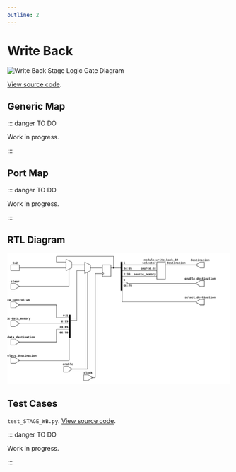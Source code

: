 ```yaml
---
outline: 2
---
```


# Write Back <Badge type="info" text="STAGE_WB.vhd"/>

![Write Back Stage Logic Gate Diagram](/images/referencia/componentes/stage_wb_rtl.drawio.svg)

[View source code](https://github.com/pfeinsper/24a-CTI-RISCV/blob/main/src/STAGE_WB.vhd).

## Generic Map

::: danger TO DO

Work in progress.

:::

## Port Map

::: danger TO DO

Work in progress.

:::

## RTL Diagram

![Write Back Stage RTL Diagram](../../public/images/referencia/componentes/stage_wb_netlist.svg)

## Test Cases

`test_STAGE_WB.py`.
[View source code](https://github.com/pfeinsper/24a-CTI-RISCV/blob/main/test/test_STAGE_WB.py).

::: danger TO DO

Work in progress.

:::
